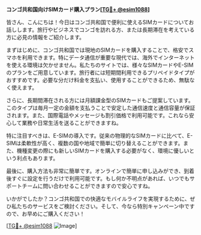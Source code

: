 **コンゴ共和国向けSIMカード購入プラン[[TG💪+ @esim1088](https://t.me/s/esim1088)]**

皆さん、こんにちは！今日はコンゴ共和国で便利に使えるSIMカードについてお話しします。旅行やビジネスでコンゴを訪れる方、または長期滞在を考えている方に必見の情報をご紹介します。

まずはじめに、コンゴ共和国では現地のSIMカードを購入することで、格安でスマホを利用できます。特にデータ通信が重要な現代では、海外でインターネットを使える環境は欠かせません。私たちのサイトでは、様々なSIMカードやE-SIMのプランをご用意しています。旅行者には短期間利用できるプリペイドタイプがおすすめです。必要な分だけ料金を支払い、使用することができるため、無駄なく使えます。

さらに、長期間滞在される方には月額課金型のSIMカードもご提案しています。このタイプは毎月一定の金額を支払うことで安定した通信速度と通信容量が保証されます。また、国際電話やメッセージも割引価格で利用可能です。これなら安心して業務や日常生活を送ることができますね。

特に注目すべきは、E-SIMの導入です。従来の物理的なSIMカードに比べて、E-SIMは柔軟性が高く、複数の国や地域で簡単に切り替えることができます。また、機種変更の際にも新しいSIMカードを購入する必要がなく、環境に優しいという利点もあります。

最後に、購入方法も非常に簡単です。オンラインで簡単に申し込みができ、到着後すぐに設定を行うだけで利用可能です。もし何か不明点があれば、いつでもサポートチームに問い合わせることができますので安心ですね。

いかがでしたか？コンゴ共和国での快適なモバイルライフを実現するために、ぜひ私たちのサービスをご検討ください。そして、今なら特別キャンペーン中ですので、お早めにご購入ください！

[[TG💪+ @esim1088](https://t.me/s/esim1088) ![Image](https://i.postimg.cc/Y0z9fWf4/image.png)]